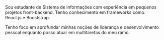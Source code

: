 Sou estudante de Sistema de informações com experiência em pequenos projetos front-backend.
Tenho conhecimento em  frameworks como: React.js e Booststrap.

Tenho foco em aprofundar minhas noções de liderança e desenvolvimento pessoal enquanto posso atuar em multitarefas do meu ramo.
